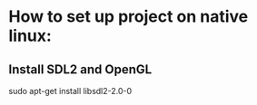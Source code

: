 # How to set up project on native linux:

## Install SDL2 and OpenGL
sudo apt-get install libsdl2-2.0-0